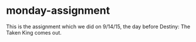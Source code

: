 # monday-assignment
This is the assignment which we did on 9/14/15, the day before Destiny: The Taken King comes out.
